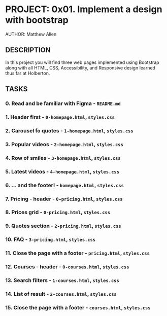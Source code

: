 # PROJECT: 0x01. Implement a design with bootstrap

AUTHOR: Matthew Allen

## DESCRIPTION

In this project you will find three web pages implemented using Bootstrap along with all HTML, CSS, Accessibility, and Responsive design learned thus far at Holberton.

## TASKS

### 0. Read and be familiar with Figma - `README.md`

### 1. Header first - `0-homepage.html`, `styles.css`

### 2. Carousel fo quotes - `1-homepage.html`, `styles.css`

### 3. Popular videos - `2-homepage.html`, `styles.css`

### 4. Row of smiles - `3-homepage.html`, `styles.css`

### 5. Latest videos - `4-homepage.html`, `styles.css`

### 6. ... and the footer! - `homepage.html`, `styles.css`

### 7. Pricing - header - `0-pricing.html`, `styles.css`

### 8. Prices grid - `0-pricing.html`, `styles.css`

### 9. Quotes section - `2-pricing.html`, `styles.css`

### 10. FAQ - `3-pricing.html`, `styles.css`

### 11. Close the page with a footer - `pricing.html`, `styles.css`

### 12. Courses - header - `0-courses.html`, `styles.css`

### 13. Search filters - `1-courses.html`, `styles.css`

### 14. List of result - `2-courses.html`, `styles.css`

### 15. Close the page with a footer - `courses.html`, `styles.css`
